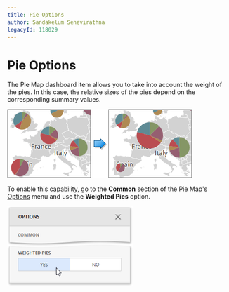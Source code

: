 ```yaml
---
title: Pie Options
author: Sandakelum Senevirathna
legacyId: 118029
---
```

# Pie Options
The Pie Map dashboard item allows you to take into account the weight of the pies. In this case, the relative sizes of the pies depend on the corresponding summary values.

![wdd-pie-map-weightened-pies](../../../../../images/img126753.png)

To enable this capability, go to the **Common** section of the Pie Map's [Options](../../../ui-elements/dashboard-item-menu.md) menu and use the **Weighted Pies** option.

![wdd-pie-map-weightened-pies-options](../../../../../images/img126754.png)